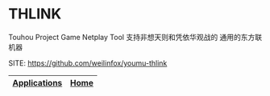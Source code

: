 # THLINK

 Touhou Project Game Netplay Tool 支持非想天则和凭依华观战的 通用的东方联机器

 SITE: https://github.com/weilinfox/youmu-thlink

 | [Applications](https://portable-linux-apps.github.io/apps.html) | [Home](https://portable-linux-apps.github.io)
 | --- | --- |
